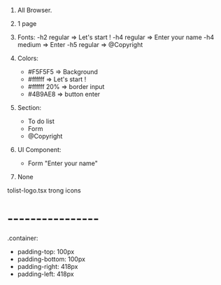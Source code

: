 1. All Browser.
2. 1 page
3. Fonts: -h2 regular => Let's start ! -h4 regular => Enter your name -h4 medium => Enter -h5 regular => @Copyright
4. Colors:

   - #F5F5F5 => Background
   - #ffffff => Let's start !
   - #ffffff 20% => border input
   - #4B9AE8 => button enter

5. Section:
   - To do list
   - Form
   - @Copyright
6. UI Component:
   - Form "Enter your name"
7. None

tolist-logo.tsx trong icons

# ----------------

.container:

- padding-top: 100px
- padding-bottom: 100px
- padding-right: 418px
- padding-left: 418px
